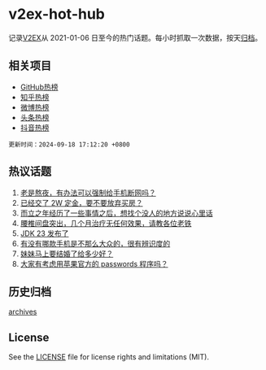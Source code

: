 # v2ex-hot-hub

 记录[V2EX](https://www.v2ex.com/)从 2021-01-06 日至今的热门话题。每小时抓取一次数据，按天[归档](archives)。
 
 ## 相关项目

- [GitHub热榜](https://github.com/lonnyzhang423/github-hot-hub)
- [知乎热榜](https://github.com/lonnyzhang423/zhihu-hot-hub)
- [微博热榜](https://github.com/lonnyzhang423/weibo-hot-hub)
- [头条热榜](https://github.com/lonnyzhang423/toutiao-hot-hub)
- [抖音热榜](https://github.com/lonnyzhang423/douyin-hot-hub)


 `更新时间：2024-09-18 17:12:20 +0800`

## 热议话题

1. [老是熬夜，有办法可以强制给手机断网吗？](https://www.v2ex.com/t/1073561)
1. [已经交了 2W 定金，要不要放弃买房？](https://www.v2ex.com/t/1073623)
1. [而立之年经历了一些事情之后，想找个没人的地方说说心里话](https://www.v2ex.com/t/1073548)
1. [腰椎间盘突出，几个月治疗无任何效果，请教各位老铁](https://www.v2ex.com/t/1073621)
1. [JDK 23 发布了](https://www.v2ex.com/t/1073571)
1. [有没有哪款手机是不那么大众的，很有辨识度的](https://www.v2ex.com/t/1073507)
1. [妹妹马上要结婚了给多少好？](https://www.v2ex.com/t/1073643)
1. [大家有考虑用苹果官方的 passwords 程序吗？](https://www.v2ex.com/t/1073537)

## 历史归档

[archives](archives)

## License

See the [LICENSE](LICENSE) file for license rights and limitations (MIT).
